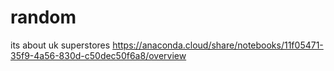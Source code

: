 # random
its about uk superstores 
https://anaconda.cloud/share/notebooks/11f05471-35f9-4a56-830d-c50dec50f6a8/overview

